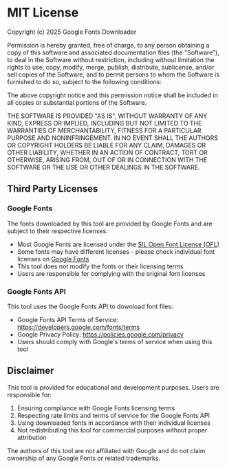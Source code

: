 # MIT License

Copyright (c) 2025 Google Fonts Downloader

Permission is hereby granted, free of charge, to any person obtaining a copy
of this software and associated documentation files (the "Software"), to deal
in the Software without restriction, including without limitation the rights
to use, copy, modify, merge, publish, distribute, sublicense, and/or sell
copies of the Software, and to permit persons to whom the Software is
furnished to do so, subject to the following conditions:

The above copyright notice and this permission notice shall be included in all
copies or substantial portions of the Software.

THE SOFTWARE IS PROVIDED "AS IS", WITHOUT WARRANTY OF ANY KIND, EXPRESS OR
IMPLIED, INCLUDING BUT NOT LIMITED TO THE WARRANTIES OF MERCHANTABILITY,
FITNESS FOR A PARTICULAR PURPOSE AND NONINFRINGEMENT. IN NO EVENT SHALL THE
AUTHORS OR COPYRIGHT HOLDERS BE LIABLE FOR ANY CLAIM, DAMAGES OR OTHER
LIABILITY, WHETHER IN AN ACTION OF CONTRACT, TORT OR OTHERWISE, ARISING FROM,
OUT OF OR IN CONNECTION WITH THE SOFTWARE OR THE USE OR OTHER DEALINGS IN THE
SOFTWARE.

## Third Party Licenses

### Google Fonts

The fonts downloaded by this tool are provided by Google Fonts and are subject to their respective licenses:

- Most Google Fonts are licensed under the [SIL Open Font License (OFL)](https://scripts.sil.org/OFL)
- Some fonts may have different licenses - please check individual font licenses on [Google Fonts](https://fonts.google.com/)
- This tool does not modify the fonts or their licensing terms
- Users are responsible for complying with the original font licenses

### Google Fonts API

This tool uses the Google Fonts API to download font files:

- Google Fonts API Terms of Service: https://developers.google.com/fonts/terms
- Google Privacy Policy: https://policies.google.com/privacy
- Users should comply with Google's terms of service when using this tool

## Disclaimer

This tool is provided for educational and development purposes. Users are responsible for:

1. Ensuring compliance with Google Fonts licensing terms
2. Respecting rate limits and terms of service for the Google Fonts API
3. Using downloaded fonts in accordance with their individual licenses
4. Not redistributing this tool for commercial purposes without proper attribution

The authors of this tool are not affiliated with Google and do not claim ownership of any Google Fonts or related trademarks.
